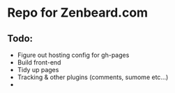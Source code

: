 # Repo for Zenbeard.com

## Todo:

* Figure out hosting config for gh-pages
* Build front-end
* Tidy up pages
* Tracking & other plugins (comments, sumome etc...)
* 
